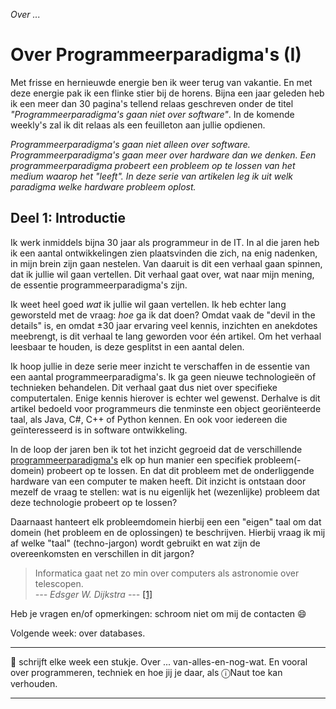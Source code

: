 *Over ...*

# Over Programmeerparadigma's (I)


Met frisse en hernieuwde energie ben ik weer terug van vakantie. En met deze energie pak ik een flinke stier bij de horens. Bijna een jaar geleden heb ik een meer dan 30 pagina's tellend relaas geschreven onder de titel *"Programmeerparadigma's gaan niet over software"*. In de komende weekly's zal ik dit relaas als een feuilleton aan jullie opdienen.  

*Programmeerparadigma's gaan niet alleen over software. Programmeerparadigma's gaan meer over hardware dan we denken. Een programmeerparadigma probeert een probleem op te lossen van het medium waarop het "leeft". In deze serie van artikelen leg ik uit welk paradigma welke hardware probleem oplost.*

## Deel 1: Introductie

Ik werk inmiddels bijna 30 jaar als programmeur in de IT. In al die jaren heb ik een aantal ontwikkelingen zien plaatsvinden die zich, na enig nadenken, in mijn brein zijn gaan nestelen. Van daaruit is dit een verhaal gaan spinnen, dat ik jullie wil gaan vertellen. Dit verhaal gaat over, wat naar mijn mening, de essentie programmeerparadigma's zijn.

Ik weet heel goed *wat* ik jullie wil gaan vertellen. Ik heb echter lang geworsteld met de vraag: *hoe* ga ik dat doen? Omdat vaak de "devil in the details" is, en omdat ±30 jaar ervaring veel kennis, inzichten en anekdotes meebrengt, is dit verhaal te lang geworden voor één artikel. Om het verhaal leesbaar te houden, is deze gesplitst in een aantal delen.

Ik hoop jullie in deze serie meer inzicht te verschaffen in de essentie van een aantal programmeerparadigma's. Ik ga geen nieuwe technologieën of technieken behandelen. Dit verhaal gaat dus niet over specifieke computertalen. Enige kennis hierover is echter wel gewenst. Derhalve is dit artikel bedoeld voor programmeurs die tenminste een object georiënteerde taal, als Java, C#, C++ of Python kennen. En ook voor iedereen die geïnteresseerd is in software ontwikkeling.

In de loop der jaren ben ik tot het inzicht gegroeid dat de verschillende [programmeerparadigma's](https://nl.wikipedia.org/wiki/Programmeerparadigma) elk op hun manier een specifiek probleem(-domein) probeert op te lossen. En dat dit probleem met de onderliggende hardware van een computer te maken heeft. Dit inzicht is ontstaan door mezelf de vraag te stellen: wat is nu eigenlijk het (wezenlijke) probleem dat deze technologie probeert op te lossen? 

Daarnaast hanteert elk probleemdomein hierbij een een "eigen" taal om dat domein (het probleem en de oplossingen) te beschrijven. Hierbij vraag ik mij af welke "taal" (techno-jargon) wordt gebruikt en wat zijn de overeenkomsten en verschillen in dit jargon? 

> Informatica gaat net zo min over computers als astronomie over telescopen.<br/>
> *--- Edsger W. Dijkstra ---* [[1]](https://quotefancy.com/edsger-w-dijkstra-quotes)

Heb je vragen en/of opmerkingen: schroom niet om mij de contacten :smile:

Volgende week: over databases.

---

🍐 schrijft elke week een stukje. Over ... van-alles-en-nog-wat. 
En vooral over programmeren, techniek en hoe jij je daar, als &#9432;Naut toe kan verhouden.

---

